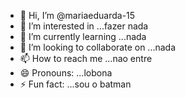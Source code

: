 - 👋 Hi, I’m @mariaeduarda-15
- 👀 I’m interested in ...fazer nada
- 🌱 I’m currently learning ...nada
- 💞️ I’m looking to collaborate on ...nada
- 📫 How to reach me ...nao entre
- 😄 Pronouns: ...lobona
- ⚡ Fun fact: ...sou o batman

<!---
mariaeduarda-15/mariaeduarda-15 is a ✨ special ✨ repository because its `README.md` (this file) appears on your GitHub profile.
You can click the Preview link to take a look at your changes.
--->
